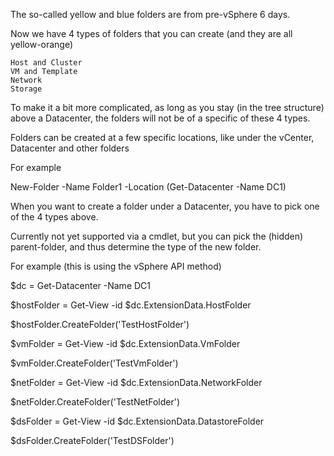 

The so-called yellow and blue folders are from pre-vSphere 6 days.

 

Now we have 4 types of folders that you can create (and they are all yellow-orange)

    Host and Cluster
    VM and Template
    Network
    Storage

 

To make it a bit more complicated, as long as you stay (in the tree structure) above a Datacenter, the folders will not be of a specific of these 4 types.

 

Folders can be created at a few specific locations, like under the vCenter, Datacenter and other folders

For example

 

New-Folder -Name Folder1 -Location (Get-Datacenter -Name DC1)

 

When you want to create a folder under a Datacenter, you have to pick one of the 4 types above.

Currently not yet supported via a cmdlet, but you can pick the (hidden) parent-folder, and thus determine the type of the new folder.

For example (this is using the vSphere API method)

 

$dc = Get-Datacenter -Name DC1

 

$hostFolder = Get-View -id $dc.ExtensionData.HostFolder

$hostFolder.CreateFolder('TestHostFolder')

 

$vmFolder = Get-View -id $dc.ExtensionData.VmFolder

$vmFolder.CreateFolder('TestVmFolder')

 

$netFolder = Get-View -id $dc.ExtensionData.NetworkFolder

$netFolder.CreateFolder('TestNetFolder')

 

$dsFolder = Get-View -id $dc.ExtensionData.DatastoreFolder

$dsFolder.CreateFolder('TestDSFolder')
